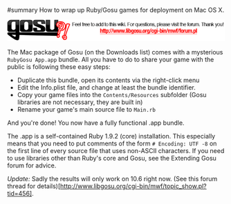 #summary How to wrap up Ruby/Gosu games for deployment on Mac OS X.

[ ![Please post feedback and additions as comments to this page and visit the boards for questions outside the scope of a single wiki page. Thank you!](board_link.png) ][boards]

The Mac package of Gosu (on the Downloads list) comes with a mysterious `RubyGosu App.app` bundle. All you have to do to share your game with the public is following these easy steps:

  * Duplicate this bundle, open its contents via the right-click menu
  * Edit the Info.plist file, and change at least the bundle identifier.
  * Copy your game files into the `Contents/Resources` subfolder (Gosu libraries are not necessary, they are built in)
  * Rename your game's main source file to `Main.rb`

And you're done! You now have a fully functional .app bundle.

The .app is a self-contained Ruby 1.9.2 (core) installation. This especially means that you need to put comments of the form `# Encoding: UTF -8` on the first line of every source file that uses non-ASCII characters. If you need to use libraries other than Ruby's core and Gosu, see the Extending Gosu forum for advice.

*Update:* Sadly the results will only work on 10.6 right now. (See this forum thread for details)[http://www.libgosu.org/cgi-bin/mwf/topic_show.pl?tid=456].

[boards]: http://www.libgosu.org/cgi-bin/mwf/forum.pl "Gosu Boards"
